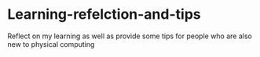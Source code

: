 # Learning-refelction-and-tips
Reflect on my learning as well as provide some tips for people who are also new to physical computing
